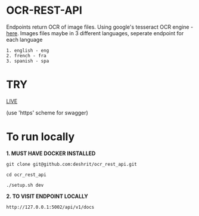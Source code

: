 # OCR-REST-API
Endpoints return OCR of image files.
Using google's tesseract OCR engine - [here](https://github.com/tesseract-ocr/tesseract).
Images files maybe in 3 different languages,
seperate endpoint for each language

    1. english - eng 
    2. french - fra
    3. spanish - spa 

# TRY
[LIVE](https://ocr-rest-api.azurewebsites.net/api/v1/docs/)

(use 'https' scheme for swagger)

# To run locally
**1. MUST HAVE DOCKER INSTALLED**

`git clone git@github.com:deshrit/ocr_rest_api.git`

`cd ocr_rest_api`

`./setup.sh dev`

**2. TO VISIT ENDPOINT LOCALLY**

`http://127.0.0.1:5002/api/v1/docs`
